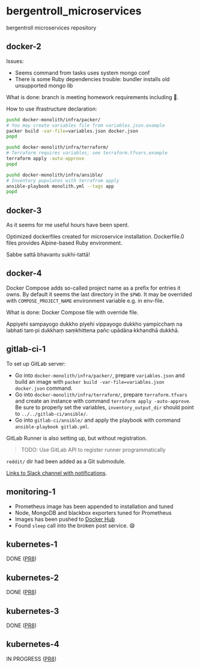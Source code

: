 # bergentroll_microservices

bergentroll microservices repository

## docker-2

Issues:

- Seems command from tasks uses system mongo conf
- There is some Ruby dependencies trouble: bundler installs old unsupported
  mongo lib

What is done: branch is meeting homework requirements including 🌟.

How to use ifrastructure declaration:
```bash
pushd docker-monolith/infra/packer/
# You may create variables file from variables.json.example
packer build -var-file=variables.json docker.json
popd

pushd docker-monolith/infra/terraform/
# Terraform requires variables, see terraform.tfvars.example
terraform apply -auto-approve
popd

pushd docker-monolith/infra/ansible/
# Inventory populates with terrafrom apply
ansible-playbook monolith.yml --tags app
popd
```

## docker-3

As it seems for me useful hours have been spent.

Optimized dockerfiles created for microservice installation. Dockerfile.0 files
provides Alpine-based Ruby environment.

Sabbe sattā bhavantu sukhi-tattā!

## docker-4

Docker Compose adds so-called project name as a prefix for entries it owns. By
default it seems the last directory in the `$PWD`. It may be overrided with
`COMPOSE_PROJECT_NAME` environment variable e.g. in env-file.

What is done: Docker Compose file with override file.

Appiyehi sampayogo dukkho piyehi vippayogo dukkho yampicchaṃ na labhati
tam·pi dukkhaṃ saṃkhittena pañc·upādāna·kkhandhā dukkhā.

## gitlab-ci-1

To set up GitLab server:
- Go into `docker-monolith/infra/packer/`, prepare `variables.json` and build
  an image with `packer build -var-file=variables.json docker.json` command.
- Go into `docker-monolith/infra/terraform/`, prepare `terraform.tfvars` and
  create an instance with command `terraform apply -auto-approve`. Be sure to
  properly set the variables, `inventory_output_dir` should point to
  `../../gitlab-ci/ansible/`.
- Go into `gitlab-ci/ansible/` and apply the playbook with command
  `ansible-playbook gitlab.yml`.

GitLab Runner is also setting up, but without registration.

> TODO: Use GitLab API to register runner programmatically

`reddit/` dir had been added as a Git submodule.

[Links to Slack channel with
notifications](slack://channel?idC02GPEREZRR=&team=T6HR0TUP3).

## monitoring-1

- Prometheus image has been appended to installation and tuned
- Node, MongoDB and blackbox exporters tuned for Prometheus
- Images has been pushed to [Docker Hub](https://hub.docker.com/u/bergentroll)
- Found `sleep` call into the broken post service. :smile:

## kubernetes-1

DONE ([PR8](pull/8))

## kubernetes-2

DONE ([PR8](pull/9))

## kubernetes-3

DONE ([PR8](pull/10))

## kubernetes-4

IN PROGRESS ([PR8](pull/11))
